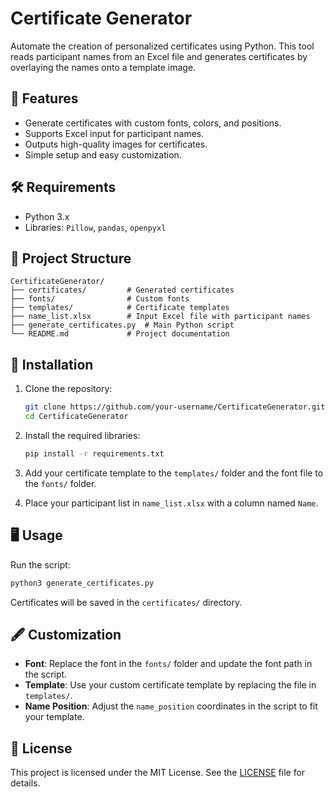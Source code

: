 # Certificate Generator

Automate the creation of personalized certificates using Python. This tool reads participant names from an Excel file and generates certificates by overlaying the names onto a template image.

## 🎉 Features

- Generate certificates with custom fonts, colors, and positions.
- Supports Excel input for participant names.
- Outputs high-quality images for certificates.
- Simple setup and easy customization.

## 🛠️ Requirements

- Python 3.x
- Libraries: `Pillow`, `pandas`, `openpyxl`

## 📂 Project Structure

```
CertificateGenerator/
├── certificates/         # Generated certificates
├── fonts/                # Custom fonts
├── templates/            # Certificate templates
├── name_list.xlsx        # Input Excel file with participant names
├── generate_certificates.py  # Main Python script
└── README.md             # Project documentation
```

## 🚀 Installation

1. Clone the repository:
   ```bash
   git clone https://github.com/your-username/CertificateGenerator.git
   cd CertificateGenerator
   ```

2. Install the required libraries:
   ```bash
   pip install -r requirements.txt
   ```

3. Add your certificate template to the `templates/` folder and the font file to the `fonts/` folder.

4. Place your participant list in `name_list.xlsx` with a column named `Name`.

## 🖥️ Usage

Run the script:
```bash
python3 generate_certificates.py
```

Certificates will be saved in the `certificates/` directory.

## 🖋️ Customization

- **Font**: Replace the font in the `fonts/` folder and update the font path in the script.
- **Template**: Use your custom certificate template by replacing the file in `templates/`.
- **Name Position**: Adjust the `name_position` coordinates in the script to fit your template.

## 📜 License

This project is licensed under the MIT License. See the [LICENSE](LICENSE) file for details.
